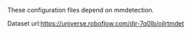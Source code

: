 These configuration files depend on mmdetection.


Dataset url:https://universe.roboflow.com/djr-7q0lb/oilrtmdet
